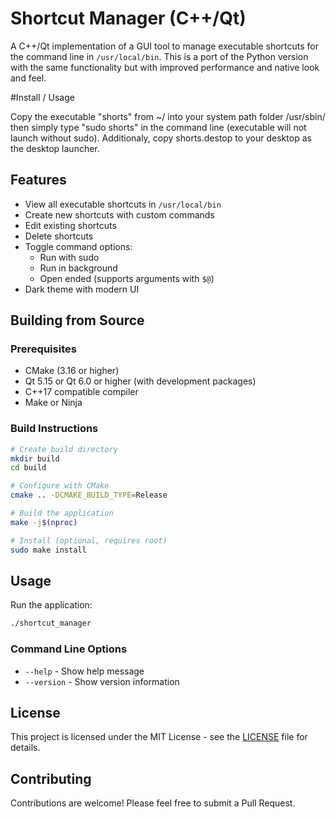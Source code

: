 # Shortcut Manager (C++/Qt)

A C++/Qt implementation of a GUI tool to manage executable shortcuts for the command line in `/usr/local/bin`. This is a port of the Python version with the same functionality but with improved performance and native look and feel.

#Install / Usage

Copy the executable "shorts" from ~/ into your system path folder /usr/sbin/ then simply type "sudo shorts" in the command line (executable will not launch without sudo). Additionaly, copy shorts.destop to your desktop as the desktop launcher.


## Features

- View all executable shortcuts in `/usr/local/bin`
- Create new shortcuts with custom commands
- Edit existing shortcuts
- Delete shortcuts
- Toggle command options:
  - Run with sudo
  - Run in background
  - Open ended (supports arguments with `$@`)
- Dark theme with modern UI

## Building from Source

### Prerequisites

- CMake (3.16 or higher)
- Qt 5.15 or Qt 6.0 or higher (with development packages)
- C++17 compatible compiler
- Make or Ninja

### Build Instructions

```bash
# Create build directory
mkdir build
cd build

# Configure with CMake
cmake .. -DCMAKE_BUILD_TYPE=Release

# Build the application
make -j$(nproc)

# Install (optional, requires root)
sudo make install
```

## Usage

Run the application:

```bash
./shortcut_manager
```

### Command Line Options

- `--help` - Show help message
- `--version` - Show version information

## License

This project is licensed under the MIT License - see the [LICENSE](LICENSE) file for details.

## Contributing

Contributions are welcome! Please feel free to submit a Pull Request.
